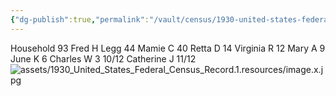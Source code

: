 ```yaml
---
{"dg-publish":true,"permalink":"/vault/census/1930-united-states-federal-census-record-2/","tags":["Christopher-Clayton-Shaffer","Mamie-Catherine-Shaffer","Fred-Legg","Dorcas-McClung","Retta-Legg","Virginia-Legg","Mary-Ann-Legg","June-Legg","Charles-William-Legg","Kata-Legg"]}
---
```


Household 93
Fred H Legg 44
Mamie C 40
Retta D 14
Virginia R 12
Mary A 9
June K 6
Charles W 3 10/12
Catherine J 11/12
![assets/1930_United_States_Federal_Census_Record.1.resources/image.x.jpg](/img/user/assets/1930_United_States_Federal_Census_Record.1.resources/image.x.jpg)
